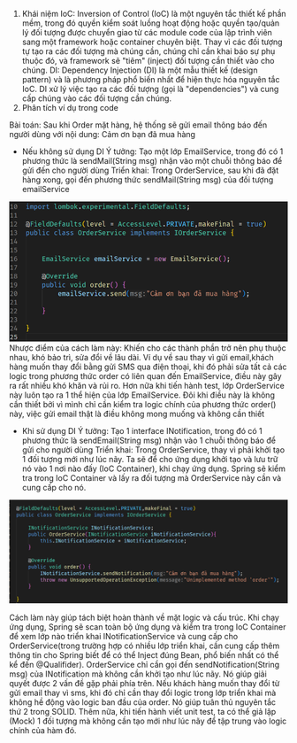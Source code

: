 1. Khái niệm
   IoC: Inversion of Control (IoC) là một nguyên tắc thiết kế phần mềm, trong đó quyền kiểm soát luồng hoạt động hoặc quyền tạo/quản lý đối tượng được chuyển giao từ các module code của lập trình viên sang một framework hoặc container chuyên biệt. Thay vì các đối tượng tự tạo ra các đối tượng mà chúng cần, chúng chỉ cần khai báo sự phụ thuộc đó, và framework sẽ "tiêm" (inject) đối tượng cần thiết vào cho chúng.
   DI: Dependency Injection (DI) là một mẫu thiết kế (design pattern) và là phương pháp phổ biến nhất để hiện thực hóa nguyên tắc IoC. DI xử lý việc tạo ra các đối tượng (gọi là "dependencies") và cung cấp chúng vào các đối tượng cần chúng.
2. Phân tích ví dụ trong code

Bài toán: Sau khi Order mặt hàng, hệ thống sẽ gửi email thông báo đến người dùng với nội dung: Cảm ơn bạn đã mua hàng

- Nếu không sử dụng DI
  Ý tưởng: Tạo một lớp EmailService, trong đó có 1 phương thức là sendMail(String msg) nhận vào một chuỗi thông báo để gửi đến cho người dùng
  Triển khai: Trong OrderService, sau khi đã đặt hàng xong, gọi đến phương thức sendMail(String msg) của đối tượng emailService

![Kết quả khi chạy câu lệnh trên](./img/DI_1.png)
Nhược điểm của cách làm này: Khiến cho các thành phần trở nên phụ thuộc nhau, khó bảo trì, sửa đổi về lâu dài. Ví dụ về sau thay vì gửi email,khách hàng muốn thay đổi bằng gửi SMS qua điện thoại, khi đó phải sửa tất cả các logic trong phương thức order có liên quan đến EmailService, điều này gây ra rất nhiều khó khăn và rủi ro. Hơn nữa khi tiến hành test, lớp OrderService này luôn tạo ra 1 thể hiện của lớp EmailService. Đôi khi điều này là không cần thiết bởi vì mình chỉ cần kiểm tra logic chính của phương thức order() này, việc gửi email thật là điều không mong muống và không cần thiết

- Khi sử dụng DI
  Ý tưởng: Tạo 1 interface INotification, trong đó có 1 phương thức là sendEmail(String msg) nhận vào 1 chuỗi thông báo để gửi cho người dùng
  Triển khai: Trong OrderService, thay vì phải khởi tạo 1 đối tượng mới như lúc nãy. Ta sẽ để cho ứng dụng khởi tạo và lưu trữ nó vào 1 nơi nào đấy (IoC Container), khi chạy ứng dụng. Spring sẽ kiểm tra trong IoC Container và lấy ra đối tượng mà OrderService này cần và cung cấp cho nó.

![Kết quả khi chạy câu lệnh trên](./img/DI_2.png)

Cách làm này giúp tách biệt hoàn thành về mặt logic và cấu trúc. Khi chạy ứng dụng, Spring sẽ scan toàn bộ ứng dụng và kiểm tra trong IoC Container để xem lớp nào triển khai INotificationService và cung cấp cho OrderService(trong trường hợp có nhiều lớp triển khai, cần cung cấp thêm thông tin cho Spring biết để có thể Inject đúng Bean, phổ biến nhất có thể kể đến @Qualifider). OrderService chỉ cần gọi đến sendNotification(String msg) của INotification mà không cần khởi tạo như lúc nãy. Nó giúp giải quyết được 2 vấn đề gặp phải phía trên. Nếu khách hàng muốn thay đổi từ gửi email thay vì sms, khi đó chỉ cần thay đổi logic trong lớp triển khai mà không hề động vào logic ban đầu của order. Nó giúp tuân thủ nguyên tắc thứ 2 trong SOLID. Thêm nữa, khi tiến hành viết unit test, ta có thể giả lập (Mock) 1 đối tượng mà không cần tạo mới như lúc nãy để tập trung vào logic chính của hàm đó.
